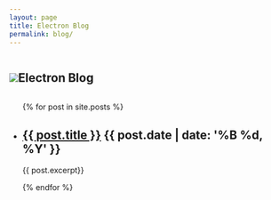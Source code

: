 ```yaml
---
layout: page
title: Electron Blog
permalink: blog/
---
```


<section class='blog-header'>
  <div class='container'>
    <div class='row'>
      <div class='ten columns offset-by-one'>
        <h1><img class="electron-icon" src='{{ site.baseurl }}/images/electron-icon.svg'>Electron Blog</h1>
      </div>
    </div>
  </div>
</section>

<section class='blog blog-index'>
  <div class='container'>
    <div class='row'>
      <div class='ten columns offset-by-one'>
        <ul class="blog-index-list">
          {% for post in site.posts %}
            <li>
              <h2>
                <a href="{{ post.url }}">{{ post.title }}</a>
                <time>{{ post.date | date: '%B %d, %Y' }}</time>
              </h2>
              <p>{{ post.excerpt}}</p>
            </li>
          {% endfor %}
        </ul>
      </div>
    </div>
  </div>
</section>
